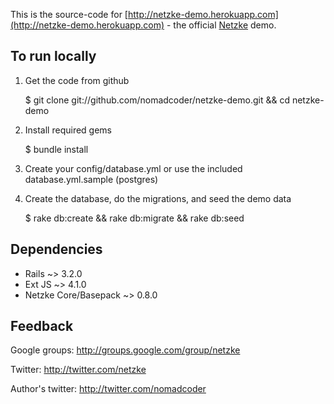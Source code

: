 This is the source-code for [http://netzke-demo.herokuapp.com](http://netzke-demo.herokuapp.com) - the official [Netzke](http://netzke.org) demo.

## To run locally

1. Get the code from github

    $ git clone git://github.com/nomadcoder/netzke-demo.git && cd netzke-demo

2. Install required gems

    $ bundle install

3. Create your config/database.yml or use the included database.yml.sample (postgres)

4. Create the database, do the migrations, and seed the demo data

    $ rake db:create && rake db:migrate && rake db:seed

## Dependencies

* Rails ~> 3.2.0
* Ext JS ~> 4.1.0
* Netzke Core/Basepack ~> 0.8.0

## Feedback

Google groups: http://groups.google.com/group/netzke

Twitter: http://twitter.com/netzke

Author's twitter: http://twitter.com/nomadcoder
